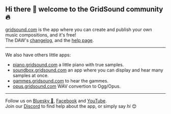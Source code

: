 ## Hi there 👋 welcome to the GridSound community 🔥

[gridsound.com](https://gridsound.com/) is the app where you can create and publish your own music compositions, and it's free!  
The DAW's [changelog](https://github.com/gridsound/daw/wiki/changelog), and the [help page](https://github.com/gridsound/daw/wiki/help).  

------------------------------------------------------------

We also have others little apps:
* [piano.gridsound.com](https://piano.gridsound.com/) a little piano with true samples.
* [soundbox.gridsound.com](https://soundbox.gridsound.com/) an app where you can display and hear many samples at once.
* [gammes.gridsound.com](https://gammes.gridsound.com/) to hear the gammes.
* [opus.gridsound.com](https://opus.gridsound.com/) WAV convertion to Ogg/Opus.

------------------------------------------------------------

Follow us on [Bluesky 🦋](https://bsky.app/profile/gridsound.com), [Facebook](https://www.facebook.com/gridsound) and [YouTube](https://youtube.com/@gridsound).  
Join our [Discord](https://discord.gg/NUYxHAg) to find help about the app, or simply say _hi_ 😊
